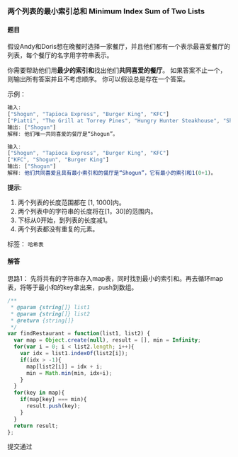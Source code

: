 ### 两个列表的最小索引总和 Minimum Index Sum of Two Lists 

#### 题目

假设Andy和Doris想在晚餐时选择一家餐厅，并且他们都有一个表示最喜爱餐厅的列表，每个餐厅的名字用字符串表示。

你需要帮助他们用**最少的索引和**找出他们**共同喜爱的餐厅**。 如果答案不止一个，则输出所有答案并且不考虑顺序。 你可以假设总是存在一个答案。

示例：

```javascript
输入:
["Shogun", "Tapioca Express", "Burger King", "KFC"]
["Piatti", "The Grill at Torrey Pines", "Hungry Hunter Steakhouse", "Shogun"]
输出: ["Shogun"]
解释: 他们唯一共同喜爱的餐厅是“Shogun”。

输入:
["Shogun", "Tapioca Express", "Burger King", "KFC"]
["KFC", "Shogun", "Burger King"]
输出: ["Shogun"]
解释: 他们共同喜爱且具有最小索引和的餐厅是“Shogun”，它有最小的索引和1(0+1)。
```

**提示:**

1. 两个列表的长度范围都在 [1, 1000]内。
2. 两个列表中的字符串的长度将在[1，30]的范围内。
3. 下标从0开始，到列表的长度减1。
4. 两个列表都没有重复的元素。

标签： `哈希表`

#### 解答

思路1： 先将共有的字符串存入map表，同时找到最小的索引和。再去循环map表，将等于最小和的key拿出来，push到数组。

```javascript
/**
 * @param {string[]} list1
 * @param {string[]} list2
 * @return {string[]}
 */
var findRestaurant = function(list1, list2) {
  var map = Object.create(null), result = [], min = Infinity;
  for(var i = 0; i < list2.length; i++){
    var idx = list1.indexOf(list2[i]);
    if(idx > -1){
      map[list2[i]] = idx + i;
      min = Math.min(min, idx+i);
    }
  }
  for(key in map){
    if(map[key] === min){
      result.push(key);
    }
  }
  return result;
};
```

提交通过





